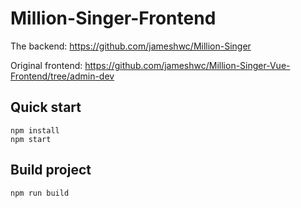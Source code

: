 # Million-Singer-Frontend

The backend: https://github.com/jameshwc/Million-Singer

Original frontend: https://github.com/jameshwc/Million-Singer-Vue-Frontend/tree/admin-dev

## Quick start

```
npm install
npm start
```

## Build project

```
npm run build
```
